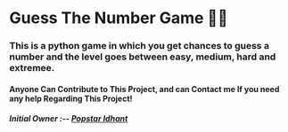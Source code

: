# Guess The Number Game 🌟✨

###  This is a python game in which you get chances to guess a number and the level goes between easy, medium, hard and extremee.

#### Anyone Can Contribute to This Project, and can Contact me If you need any help Regarding This Project!

##### Initial Owner :-- [Popstar Idhant](https://github.com/Idhant-6)
